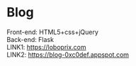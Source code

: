 # Blog
Front-end: HTML5+css+jQuery  
Back-end: Flask  
LINK1: https://loboprix.com  
LINK2: https://blog-0xc0def.appspot.com  
